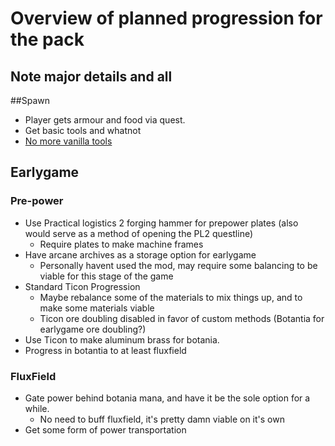 # Overview of planned progression for the pack
## Note major details and all
##Spawn
* Player gets armour and food via quest.
* Get basic tools and whatnot
* [No more vanilla tools](https://streamable.com/zu3ou9)

## Earlygame
### Pre-power
* Use Practical logistics 2 forging hammer  for prepower plates (also would serve as a method of opening the PL2 questline)
  * Require plates to make machine frames
* Have arcane archives as a storage option for earlygame
  * Personally havent used the mod, may require some balancing to be viable for this stage of the game
* Standard Ticon Progression
  * Maybe rebalance some of the materials to mix things up, and to make some materials viable
  * Ticon ore doubling disabled in favor of custom methods (Botantia for earlygame ore doubling?)
* Use Ticon to make aluminum brass for botania.
* Progress in botantia to at least fluxfield

### FluxField
* Gate power behind botania mana, and have it be the sole option for a while.
  * No need to buff fluxfield, it's pretty damn viable on it's own
* Get some form of power transportation 



